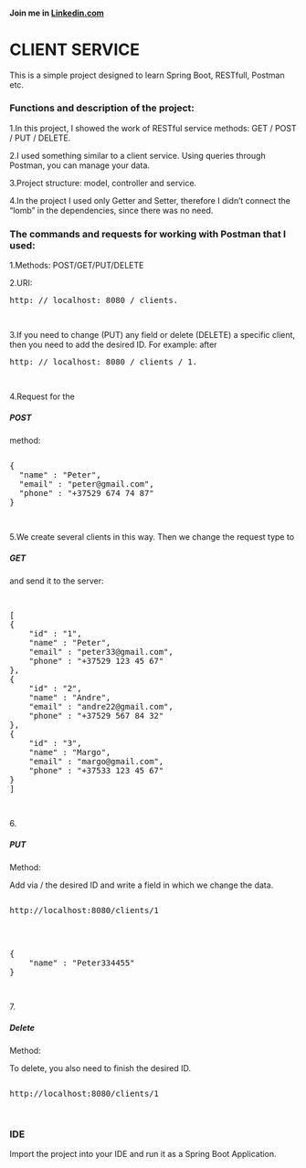 <h4>Join me in <a href="https://www.linkedin.com/in/valery-dorozhynski-6142b0175/"/>Linkedin.com</a></h4>
<h1> CLIENT SERVICE </h1>
<p>This is a simple project designed to learn Spring Boot, RESTfull, Postman etc.</p>
<h3>Functions and description of the project: </h3>
<p>1.In this project, I showed the work of RESTful service methods: GET / POST / PUT / DELETE.</p>
<p>2.I used something similar to a client service. Using queries through Postman, you can manage your data.</p>
<p>3.Project structure: model, controller and service.</p>
<p>4.In the project I used only Getter and Setter, therefore I didn’t connect the “lomb” in the dependencies, since there was no need.</p>
<h3>The commands and requests for working with Postman that I used:</h3>
<p>1.Methods: POST/GET/PUT/DELETE</p>
<p>2.URI: <pre>
http: // localhost: 8080 / clients.</p>
</pre>
<p>3.If you need to change (PUT) any field or delete (DELETE) a specific client, then you need to add the desired ID.
For example: after
  <pre>
http: // localhost: 8080 / clients / 1.</p>
</pre>
<p>4.Request for the <h5>POST</h5> method:</p>
<pre>
<p>{
  "name" : "Peter",
  "email" : "peter@gmail.com",
  "phone" : "+37529 674 74 87"
}</p>
</pre>
<p>5.We create several clients in this way. Then we change the request type to <h5>GET</h5> and send it to the server:</p>
<pre>
<p>
[
{
	"id" : "1",
	"name" : "Peter",
	"email" : "peter33@gmail.com",
	"phone" : "+37529 123 45 67"
},
{
	"id" : "2",
	"name" : "Andre",
	"email" : "andre22@gmail.com",
	"phone" : "+37529 567 84 32"
},
{
	"id" : "3",
	"name" : "Margo",
	"email" : "margo@gmail.com",
	"phone" : "+37533 123 45 67"
}
]
</p>
</pre>
<p>6.<h5>PUT</h5> Method:</p>
<p>Add via / the desired ID and write a field in which we change the data.</p>
<pre>
<p>http://localhost:8080/clients/1</p>
<p>
{
	"name" : "Peter334455"
}
</p>
</pre>
<p>7.<h5>Delete</h5> Method:</p>
<p>To delete, you also need to finish the desired ID.</p>
<pre>
<p>http://localhost:8080/clients/1</p>
</pre>
<h3>IDE</h3>
Import the project into your IDE and run it as a Spring Boot Application. <br>
